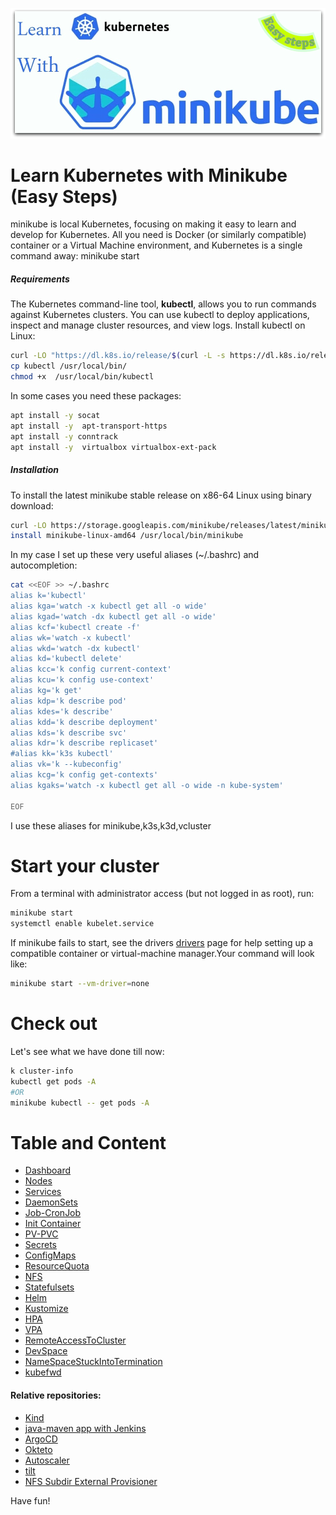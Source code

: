 ![Learn Kubernetes with Minikube](images/minikube-logo.jpg)
# Learn Kubernetes with Minikube (Easy Steps)
minikube is local Kubernetes, focusing on making it easy to learn and develop for Kubernetes.
All you need is Docker (or similarly compatible) container or a Virtual Machine environment, and Kubernetes is a single command away: minikube start
##### Requirements
The Kubernetes command-line tool, **kubectl**, allows you to run commands against Kubernetes clusters. You can use kubectl to deploy applications, inspect and manage cluster resources, and view logs. 
Install kubectl on Linux:
```bash
curl -LO "https://dl.k8s.io/release/$(curl -L -s https://dl.k8s.io/release/stable.txt)/bin/linux/amd64/kubectl"
cp kubectl /usr/local/bin/
chmod +x  /usr/local/bin/kubectl
```
In some cases you need these packages:
```bash
apt install -y socat
apt install -y  apt-transport-https
apt install -y conntrack
apt install -y  virtualbox virtualbox-ext-pack
```
##### Installation
To install the latest minikube stable release on x86-64 Linux using binary download:
```bash
curl -LO https://storage.googleapis.com/minikube/releases/latest/minikube-linux-amd64
install minikube-linux-amd64 /usr/local/bin/minikube
```
In my case I set up these very useful aliases (~/.bashrc) and autocompletion:
```bash
cat <<EOF >> ~/.bashrc
alias k='kubectl'
alias kga='watch -x kubectl get all -o wide'
alias kgad='watch -dx kubectl get all -o wide'
alias kcf='kubectl create -f'
alias wk='watch -x kubectl'
alias wkd='watch -dx kubectl'
alias kd='kubectl delete'
alias kcc='k config current-context'
alias kcu='k config use-context'
alias kg='k get'
alias kdp='k describe pod' 
alias kdes='k describe'
alias kdd='k describe deployment'
alias kds='k describe svc'
alias kdr='k describe replicaset'
#alias kk='k3s kubectl'
alias vk='k --kubeconfig'
alias kcg='k config get-contexts'
alias kgaks='watch -x kubectl get all -o wide -n kube-system'

EOF
```
I use these aliases for minikube,k3s,k3d,vcluster 

# Start your cluster
From a terminal with administrator access (but not logged in as root), run:
```bash
minikube start 
systemctl enable kubelet.service
```
If minikube fails to start, see the drivers [drivers](https://minikube.sigs.k8s.io/docs/drivers) page for help setting up a compatible container or virtual-machine manager.Your command will look like:
```bash
minikube start --vm-driver=none
```
# Check out
Let's see what we have done till now:
```bash
k cluster-info
kubectl get pods -A 
#OR
minikube kubectl -- get pods -A
```
# Table and Content
  - [Dashboard](../master/dashboard/README.md)
  - [Nodes](../master/nodes/README.md)
  - [Services](../master/services/README.md)
  - [DaemonSets](../master/DaemonSets/README.md)
  - [Job-CronJob](../master/jobs/README.md)
  - [Init Container](../master/InitContainer/README.md)
  - [PV-PVC](../master/PV-PVC/README.md)
  - [Secrets](../master/Secrets/README.md)
  - [ConfigMaps](../master/ConfigMaps/README.md)
  - [ResourceQuota](../master/ResourceQuota/README.md)
  - [NFS](../master/NFS/README.md)
  - [Statefulsets](../master/Statefulsets/README.md)
  - [Helm](../master/Helm/README.md)
  - [Kustomize](../master/Kustomize/README.md)
  - [HPA](../master/HPA/README.md)
  - [VPA](../master/VPA/README.md)
  - [RemoteAccessToCluster](../master/RemoteAccessToCluster/README.md)
  - [DevSpace](../master/devspace/README.md)
  - [NameSpaceStuckIntoTermination](../master/nstermination/README.md)
  - [kubefwd](../master/kubefwd/README.md)

#### Relative repositories:
  - [Kind](https://github.com/rfinland/Kind)
  - [java-maven app with Jenkins](https://github.com/rfinland/simple-java-maven-app)
  - [ArgoCD](https://github.com/rfinland/argocd)
  - [Okteto](https://github.com/rfinland/Okteto-HelloWorld)
  - [Autoscaler](https://github.com/rfinland/autoscaler)
  - [tilt](https://github.com/rfinland/tilt-example-html)
  - [NFS Subdir External Provisioner](https://github.com/rfinland/nfs-subdir-external-provisioner)

Have fun!
